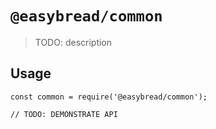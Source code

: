 # `@easybread/common`

> TODO: description

## Usage

```
const common = require('@easybread/common');

// TODO: DEMONSTRATE API
```

